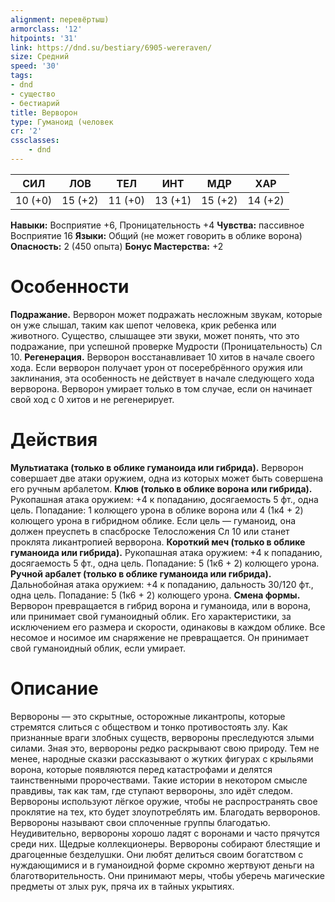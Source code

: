 ```yaml
---
alignment: перевёртыш)
armorclass: '12'
hitpoints: '31'
link: https://dnd.su/bestiary/6905-wereraven/
size: Средний
speed: '30'
tags:
- dnd
- существо
- бестиарий
title: Верворон
type: Гуманоид (человек
cr: '2'
cssclasses:
    - dnd
---
```



| СИЛ | ЛОВ | ТЕЛ | ИНТ | МДР | ХАР |
|---|---|---|---|---|---|
| 10 (+0) | 15 (+2) | 11 (+0) | 13 (+1) | 15 (+2) | 14 (+2) |
**Навыки:** Восприятие +6, Проницательность +4
**Чувства:** пассивное Восприятие 16
**Языки:** Общий (не может говорить в облике ворона)
**Опасность:** 2 (450 опыта)
**Бонус Мастерства:** +2


# Особенности
**Подражание.** Верворон может подражать несложным звукам, которые он уже слышал, таким как шепот человека, крик ребенка или животного. Существо, слышащее эти звуки, может понять, что это подражание, при успешной проверке Мудрости (Проницательность) Сл 10.
**Регенерация.** Верворон восстанавливает 10 хитов в начале своего хода. Если верворон получает урон от посеребрённого оружия или заклинания, эта особенность не действует в начале следующего хода верворона. Верворон умирает только в том случае, если он начинает свой ход с 0 хитов и не регенерирует.


# Действия
**Мультиатака (только в облике гуманоида или гибрида).** Верворон совершает две атаки оружием, одна из которых может быть совершена его ручным арбалетом.
**Клюв (только в облике ворона или гибрида).** Рукопашная атака оружием: +4 к попаданию, досягаемость 5 фт., одна цель. Попадание: 1 колющего урона в облике ворона или 4 (1к4 + 2) колющего урона в гибридном облике. Если цель — гуманоид, она должен преуспеть в спасброске Телосложения Сл 10 или станет проклята ликантропией верворона.
**Короткий меч (только в облике гуманоида или гибрида).** Рукопашная атака оружием: +4 к попаданию, досягаемость 5 фт., одна цель. Попадание: 5 (1к6 + 2) колющего урона.
**Ручной арбалет (только в облике гуманоида или гибрида).** Дальнобойная атака оружием: +4 к попаданию, дальность 30/120 фт., одна цель. Попадание: 5 (1к6 + 2) колющего урона.
**Смена формы.** Верворон превращается в гибрид ворона и гуманоида, или в ворона, или принимает свой гуманоидный облик. Его характеристики, за исключением его размера и скорости, одинаковы в каждом облике. Все несомое и носимое им снаряжение не превращается. Он принимает свой гуманоидный облик, если умирает.


# Описание
Вервороны — это скрытные, осторожные ликантропы, которые стремятся слиться с обществом и тонко противостоять злу. Как признанные враги злобных существ, вервороны преследуются злыми силами. Зная это, вервороны редко раскрывают свою природу. Тем не менее, народные сказки рассказывают о жутких фигурах с крыльями ворона, которые появляются перед катастрофами и делятся таинственными пророчествами. Такие истории в некотором смысле правдивы, так как там, где ступают вервороны, зло идёт следом. Вервороны используют лёгкое оружие, чтобы не распространять свое проклятие на тех, кто будет злоупотреблять им. Благодать верворонов. Вервороны называют свои сплоченные группы благодатью. Неудивительно, вервороны хорошо ладят с воронами и часто прячутся среди них. Щедрые коллекционеры. Вервороны собирают блестящие и драгоценные безделушки. Они любят делиться своим богатством с нуждающимися и в гуманоидной форме скромно жертвуют деньги на благотворительность. Они принимают меры, чтобы уберечь магические предметы от злых рук, пряча их в тайных укрытиях.